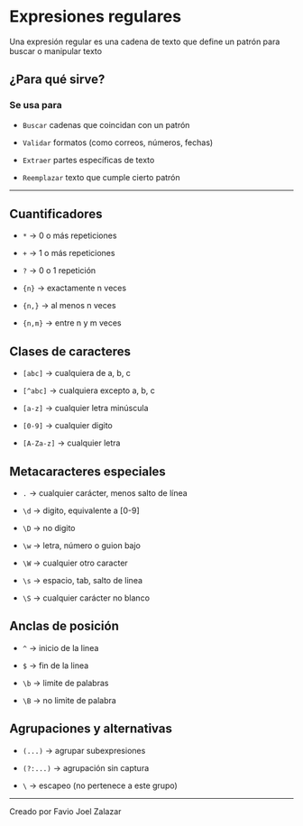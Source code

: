 # Expresiones regulares

Una expresión regular es una cadena de texto que define un patrón para buscar o manipular texto

## ¿Para qué sirve?

### Se usa para

- `Buscar` cadenas que coincidan con un patrón

- `Validar` formatos (como correos, números, fechas)

-  `Extraer` partes específicas de texto

- `Reemplazar` texto que cumple cierto patrón

---

## Cuantificadores

- `*` -> 0 o más repeticiones

- `+` -> 1 o más repeticiones

- `?` -> 0 o 1 repetición

- `{n}` -> exactamente n veces

- `{n,}` -> al menos n veces

- `{n,m}` -> entre n y m veces

## Clases de caracteres

- `[abc]` -> cualquiera de a, b, c

- `[^abc]` -> cualquiera excepto a, b, c

- `[a-z]` -> cualquier letra minúscula

- `[0-9]` -> cualquier digito

- `[A-Za-z]` -> cualquier letra

## Metacaracteres especiales

- `.` -> cualquier carácter, menos salto de línea

- `\d` -> digito, equivalente a [0-9]

- `\D` -> no digito

- `\w` -> letra, número o guion bajo

- `\W` ->  cualquier otro caracter

- `\s` -> espacio, tab, salto de linea

- `\S` -> cualquier carácter no blanco

## Anclas de posición

- `^` -> inicio de la linea

- `$` -> fin de la linea

- `\b` -> limite de palabras

- `\B` -> no limite de palabra

## Agrupaciones y alternativas

- `(...)` -> agrupar subexpresiones

- `(?:...)` -> agrupación sin captura

- `\` ->  escapeo (no pertenece a este grupo)

---

Creado por Favio Joel Zalazar
